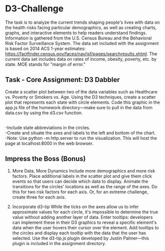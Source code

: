 # D3-Challenge

The task is to analyze the current trends shaping people's lives with data on the health risks facing particular demographics, as well as creating charts, graphs, and interactive elements to help readers understand findings. Information is gathered from the U.S. Census Bureau and the Behavioral Risk Factor Surveillance System. The data set included with the assignment is based on 2014 ACS 1-year estimates: https://factfinder.census.gov/faces/nav/jsf/pages/searchresults.xhtml. The current data set includes data on rates of income, obesity, poverty, etc. by state. MOE stands for "margin of error."

## Task - Core Assignment: D3 Dabbler
Create a scatter plot between two of the data variables such as Healthcare vs. Poverty or Smokers vs. Age.
Using the D3 techniques, create a scatter plot that represents each state with circle elements. Code this graphic in the app.js file of the homework directory—make sure to pull in the data from data.csv by using the d3.csv function. 

<br/>-Include state abbreviations in the circles.
<br/>-Create and situate the axes and labels to the left and bottom of the chart.
<br/>-Note: Use python -m http.server to run the visualization. This will host the page at localhost:8000 in the web browser.

## Impress the Boss (Bonus)
1. More Data, More Dynamics
Include more demographics and more risk factors. Place additional labels in the scatter plot and give them click events so that users can decide which data to display. Animate the transitions for the circles' locations as well as the range of the axes. Do this for two risk factors for each axis. Or, for an extreme challenge, create three for each axis.

2. Incorporate d3-tip
While the ticks on the axes allow us to infer approximate values for each circle, it's impossible to determine the true value without adding another layer of data. Enter tooltips: developers can implement these in their D3 graphics to reveal a specific element's data when the user hovers their cursor over the element. Add tooltips to the circles and display each tooltip with the data that the user has selected. Use the d3-tip.js plugin developed by Justin Palmer—this plugin is included in the assignment directory.
